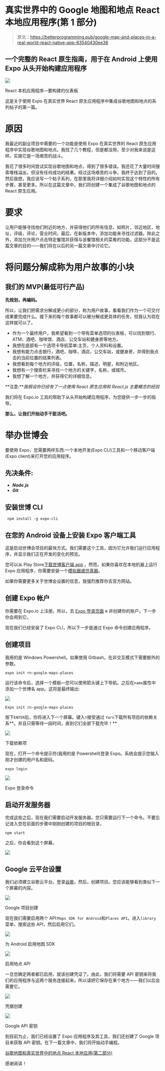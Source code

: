 # 真实世界中的 Google 地图和地点 React 本地应用程序(第 1 部分)

> 原文：<https://betterprogramming.pub/google-map-and-places-in-a-real-world-react-native-app-83540430ee36>

## 一个完整的 React 原生指南，用于在 Android 上使用 Expo 从头开始构建应用程序

![](img/661e5bb3c78019f977409f86132151fd.png)

React 本机应用程序—要构建的仪表板

这是关于使用 Expo 在真实世界 React 原生应用程序中集成谷歌地图和地点的系列帖子的第一篇。

# 原因

我最近的副业项目中需要的一个功能是使用 Expo 在真实世界的 React 原生应用程序中实现谷歌地图和地点。我找了几个教程，但是都没用，至少对我来说是这样。实施它是一场艰苦的战斗。

我花了很多时间尝试实现谷歌地图和地点，得到了很多错误。我还花了大量时间搜索堆栈溢出，但没有任何成功的结果。经过这场艰苦的斗争，我终于达到了目的。然后我想，我应该写一个帖子系列，在那里我将详细介绍如何实现这个特性的所有步骤，甚至更多。所以在这篇文章中，我们将创建一个集成了谷歌地图和地点的 React 原生应用。

# 要求

让用户能够寻找他们附近的地方，并获得他们的所有信息，如照片，邻近地区，地址，评级，评论，营业时间，最后，在新版本中，添加功能来寻找过滤器。除此之外，添加允许用户点击特定餐馆并获得与该餐馆相关的菜肴的功能。这部分不是这篇文章的目的——我们将在以后的另一篇文章中讨论它。

# 将问题分解成称为用户故事的小块

## 我们的 MVP(最低可行产品)

**先规划，再编码。**

所以，让我们把需求分解成更小的部分，称为用户故事，看看我们作为一个可交付成果要完成什么。接下来的每个故事都可以被分解成更具体的任务，但我认为现在这样就可以了。

*   作为一个最终用户，我希望看到一个带有菜单选项的仪表板，可以找到银行、ATM、酒吧、咖啡馆、酒店、公交车站和健身房等地方。
*   我想在底部有一个选项卡导航菜单:主页，个人资料和设置。
*   我想有能力点击银行，酒吧，咖啡，酒店，公交车站，或健身房，并得到我点击的当前位置的结果列表。
*   我想看到每个地方的评级，位置，名称，描述，明星，和附近地区。
*   我想有一个搜索栏来寻找一个地方的关键字，名称，或城市。
*   我想了解一个地方，并获得它的详细信息。

**注意:***我假设你已经有了一点使用 React 原生应用和 React.js 主要概念的经验*

我们将在 Expo.io 工具的帮助下从头开始构建应用程序，为您提供一步一步的指导。

**那么，让我们开始动手干脏活吧。**

# 举办世博会

要使用 Expo，您需要两样东西:一个本地开发(Expo CLI)工具和一个移动客户端(Expo client)来打开您的应用程序。

## 先决条件:

*   ***Node.js***
*   ***Git***

## **安装世博 CLI**

```
 npm install -g expo-cli
```

## 在您的 Android 设备上安装 Expo 客户端工具

这是启动世博会项目的最快方式。我们需要这个工具，因为它允许我们运行应用程序，并显示我们正在开发的变化的预览。

您可以从 Play Store[下载世博客户端 app](https://play.google.com/store/apps/details?id=host.exp.exponent) 。然而，如果你喜欢在本地机器上运行 Expo 应用程序，你需要安装一个[模拟器或仿真器](https://docs.expo.io/versions/latest/workflow/android-studio-emulator/)。

如果你需要更多关于世博会设置的信息，我强烈推荐你去官方网站。

## 创建 Expo 帐户

你需要在 Expo.io 上注册。所以，去 [Expo 登录页面](https://expo.io/login) e 并创建你的账户。下一步你会用到它。

现在我们已经安装了 Expo CLI，所以下一步是通过 Expo 命令创建应用程序。

## 创建项目

我用的是 Windows Powershell。如果使用 Gitbash，在非交互模式下需要额外的参数。

```
expo init rn-google-maps-places
```

运行该命令后，选择一个模板—您可以使用箭头键上下导航。之后在`name`属性中添加一个世博名 app。这将是最终输出:

![](img/e6826baab6f7fe314f268db655a19242.png)

`Expo init rn-google-maps-places`

按下`ENTER`后，你将进入下一个屏幕。键入`Y`接受通过 `Yarn`下载所有项目的依赖关系**。并且只需等待一段时间，直到它们全部下载完毕！**

![](img/42fcc2137557ad5bfbfbf06cadd8149e.png)

下载依赖项

现在，打开一个命令提示符(我用的是 Powershell)登录 Expo。系统会提示您输入刚才创建的用户名和密码。

```
expo login
```

![](img/6f8747fd6f30f720deb58fe1d157ec89.png)

Expo 登录命令

## 启动开发服务器

完成这些之后，现在我们需要启动开发服务器。您只需要运行下一个命令。不要忘记进入您在前面的步骤中刚刚创建的项目的根目录。

```
npm start
```

之后，你会看到这个屏幕。

![](img/f82c309ad3db6229c99fa8959ee4254d.png)

## Google 云平台设置

我们必须建立谷歌云平台。登录[谷歌](https://console.developers.google.com/apis/dashboard?project=rock-sublime-142804&angularJsUrl=)，然后，创建项目。您应该能够看到类似下一个屏幕的内容。

![](img/cfa5fe769f2f3989cc3b3b6c595379be.png)

Google 项目创建

现在我们需要启用两个 API:`Maps SDK for Android`和`Places API`。进入`library`菜单，搜索这些 API，然后启用它们。

![](img/e8480194bd0d7cae944f80fa3a29161b.png)

为 Android 启用地图 SDK

![](img/f3a6148df145f3180d57296f2123fde5.png)

启用地点 API

一旦您确定两者都已启用，就该创建凭证了。由此，我们将需要 API 密钥来将我们的应用程序与这两个服务连接起来。所以请把它保存在某个地方——我们以后会需要它。

![](img/e8fd31d8700505e9582ca2cff974833a.png)

凭据创建

![](img/d98153b6043d630f7064bc1a4e1fee6e.png)

Google API 密钥

到目前为止，我们已经设置了 Expo 应用程序及其工具，我们还创建了 Google 项目来获取 API 密钥。在下一篇文章中，我们将开始动手编程。

[谷歌地图和真实世界中的地点 React 本地应用(第二部分)](https://medium.com/better-programming/google-maps-and-places-in-a-real-world-react-native-app-100eff7474c6)

感谢阅读！